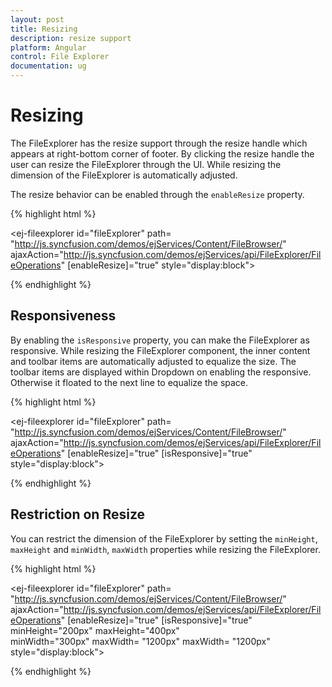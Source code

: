 ```yaml
---
layout: post
title: Resizing
description: resize support
platform: Angular
control: File Explorer
documentation: ug
---
```


# Resizing 

The FileExplorer has the resize support through the resize handle which appears at right-bottom corner of footer. By clicking the resize handle the user can resize the FileExplorer through the UI. While resizing the dimension of the FileExplorer is automatically adjusted.

The resize behavior can be enabled through the `enableResize` property. 

{% highlight html %}

<ej-fileexplorer id="fileExplorer" 
   path= "http://js.syncfusion.com/demos/ejServices/Content/FileBrowser/"
   ajaxAction="http://js.syncfusion.com/demos/ejServices/api/FileExplorer/FileOperations" 
   [enableResize]="true" style="display:block">
</ej-fileexplorer>

{% endhighlight %}

## Responsiveness

By enabling the `isResponsive` property, you can make the FileExplorer as responsive. While resizing the FileExplorer component, the inner content and toolbar items are automatically adjusted to equalize the size. The toolbar items are displayed within Dropdown on enabling the responsive. Otherwise it floated to the next line to equalize the space. 

{% highlight html %}

<ej-fileexplorer id="fileExplorer" 
   path= "http://js.syncfusion.com/demos/ejServices/Content/FileBrowser/"
   ajaxAction="http://js.syncfusion.com/demos/ejServices/api/FileExplorer/FileOperations" 
   [enableResize]="true" [isResponsive]="true" style="display:block">
</ej-fileexplorer>

{% endhighlight %}

## Restriction on Resize

You can restrict the dimension of the FileExplorer by setting the `minHeight`, `maxHeight` and `minWidth`, `maxWidth` properties while resizing the FileExplorer. 

{% highlight html %}

<ej-fileexplorer id="fileExplorer" 
   path= "http://js.syncfusion.com/demos/ejServices/Content/FileBrowser/"
   ajaxAction="http://js.syncfusion.com/demos/ejServices/api/FileExplorer/FileOperations" 
   [enableResize]="true" [isResponsive]="true" minHeight="200px" maxHeight="400px"  
   minWidth="300px" maxWidth= "1200px" maxWidth= "1200px" style="display:block">
</ej-fileexplorer>

{% endhighlight %}